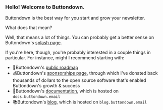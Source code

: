 ### Hello! Welcome to Buttondown.

Buttondown is the best way for you start and grow your newsletter. 

What does that mean? 

Well, that means a lot of things. You can probably get a better sense on Buttondown's [splash page](https://buttondown.email).

If you're here, though, you're probably interested in a couple things in particular. For instance, might I recommend starting with:

- 🚦Buttondown's [public roadmap](https://github.com/buttondown-email/roadmap)
- 💰Buttondown's [sponsorships page](https://github.com/orgs/buttondown-email/sponsoring), through which I've donated back thousands of dollars to the open source software that's enabled Buttondown's growth & success
- 📜Buttondown's [documentation](https://github.com/buttondown-email/docs), which is hosted on `docs.buttondown.email`
- 📚Buttondown's [blog](https://github.com/buttondown-email/blog), which is hosted on `blog.buttondown.email`
